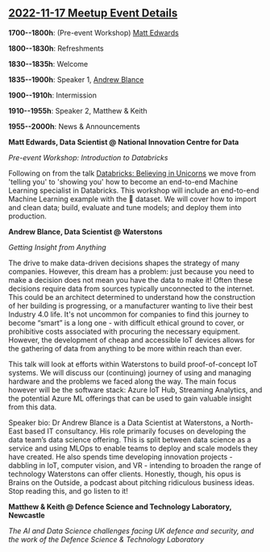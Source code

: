 ## [2022-11-17 Meetup Event Details](https://www.meetup.com/newcastle-upon-tyne-data-science-meetup/events/287261168/)

**1700--1800h**: (Pre-event Workshop) [Matt Edwards](https://www.linkedin.com/in/matthew-edwards-930573193/)

**1800--1830h**: Refreshments

**1830--1835h**: Welcome

**1835--1900h**: Speaker 1, [Andrew Blance](https://www.linkedin.com/in/andrew-blance/)

**1900--1910h**: Intermission

**1910--1955h**: Speaker 2, Matthew & Keith

**1955--2000h**: News & Announcements

**Matt Edwards, Data Scientist @ National Innovation Centre for Data**

_Pre-event Workshop: Introduction to Databricks_

Following on from the talk [Databricks: Believing in Unicorns](https://www.meetup.com/newcastle-upon-tyne-data-science-meetup/events/287120959/) we move from 'telling you' to 'showing you' how to become an end-to-end Machine Learning specialist in Databricks. This workshop will include an end-to-end Machine Learning example with the 🍷 dataset. We will cover how to import and clean data; build, evaluate and tune models; and deploy them into production.

**Andrew Blance, Data Scientist @ Waterstons**

_Getting Insight from Anything_

The drive to make data-driven decisions shapes the strategy of many companies. However, this dream has a problem: just because you need to make a decision does not mean you have the data to make it! Often these decisions require data from sources typically unconnected to the internet. This could be an architect determined to understand how the construction of her building is progressing, or a manufacturer wanting to live their best Industry 4.0 life. It's not uncommon for companies to find this journey to become “smart” is a long one - with difficult ethical ground to cover, or prohibitive costs associated with procuring the necessary equipment. However, the development of cheap and accessible IoT devices allows for the gathering of data from anything to be more within reach than ever.

This talk will look at efforts within Waterstons to build proof-of-concept IoT systems. We will discuss our (continuing) journey of using and managing hardware and the problems we faced along the way. The main focus however will be the software stack: Azure IoT Hub, Streaming Analytics, and the potential Azure ML offerings that can be used to gain valuable insight from this data.

Speaker bio: Dr Andrew Blance is a Data Scientist at Waterstons, a North-East based IT consultancy. His role primarily focuses on developing the data team’s data science offering. This is split between data science as a service and using MLOps to enable teams to deploy and scale models they have created. He also spends time developing innovation projects - dabbling in IoT, computer vision, and VR - intending to broaden the range of technology Waterstons can offer clients. Honestly, though, his opus is Brains on the Outside, a podcast about pitching ridiculous business ideas. Stop reading this, and go listen to it!

**Matthew & Keith @ Defence Science and Technology Laboratory, Newcastle**

_The AI and Data Science challenges facing UK defence and security, and the work of the Defence Science & Technology Laboratory_

